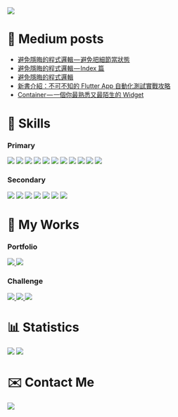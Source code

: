 <img src="https://hits.seeyoufarm.com/api/count/incr/badge.svg?url=https%3A%2F%2Fgithub.com%2Feasylive19891212%2Fhit-counter" />

# 📝 Medium posts
<!-- BLOG-POST-LIST:START -->
- [避免隱晦的程式邏輯 — 避免把細節當狀態](https://medium.com/%E4%BF%9D%E7%BE%85%E7%9A%84-flutter-%E9%96%8B%E7%99%BC%E6%8A%80%E5%B7%A7/%E9%81%BF%E5%85%8D%E9%9A%B1%E6%99%A6%E7%9A%84%E7%A8%8B%E5%BC%8F%E9%82%8F%E8%BC%AF-%E9%81%BF%E5%85%8D%E6%8A%8A%E7%B4%B0%E7%AF%80%E7%95%B6%E7%8B%80%E6%85%8B-be6848cbb2cc?source=rss-e16ddedcd5d2------2)
- [避免隱晦的程式邏輯 — Index 篇](https://medium.com/%E4%BF%9D%E7%BE%85%E7%9A%84-flutter-%E9%96%8B%E7%99%BC%E6%8A%80%E5%B7%A7/%E9%81%BF%E5%85%8D%E9%9A%B1%E6%99%A6%E7%9A%84%E7%A8%8B%E5%BC%8F%E9%82%8F%E8%BC%AF-index-cbec1d6308e7?source=rss-e16ddedcd5d2------2)
- [避免隱晦的程式邏輯](https://medium.com/%E4%BF%9D%E7%BE%85%E7%9A%84-flutter-%E9%96%8B%E7%99%BC%E6%8A%80%E5%B7%A7/%E9%81%BF%E5%85%8D%E9%9A%B1%E6%99%A6%E7%9A%84%E7%A8%8B%E5%BC%8F%E9%82%8F%E8%BC%AF-8f267a7267e4?source=rss-e16ddedcd5d2------2)
- [新書介紹：不可不知的 Flutter App 自動化測試實戰攻略](https://medium.com/%E4%BF%9D%E7%BE%85%E7%9A%84-flutter-%E9%96%8B%E7%99%BC%E6%8A%80%E5%B7%A7/%E4%B8%8D%E5%8F%AF%E4%B8%8D%E7%9F%A5%E7%9A%84-flutter-app-%E8%87%AA%E5%8B%95%E5%8C%96%E6%B8%AC%E8%A9%A6%E5%AF%A6%E6%88%B0%E6%94%BB%E7%95%A5-8f6678665a9c?source=rss-e16ddedcd5d2------2)
- [Container — 一個你最熟悉又最陌生的 Widget](https://medium.com/%E4%BF%9D%E7%BE%85%E7%9A%84-flutter-%E9%96%8B%E7%99%BC%E6%8A%80%E5%B7%A7/container-%E4%B8%80%E5%80%8B%E4%BD%A0%E6%9C%80%E7%86%9F%E6%82%89%E5%8F%88%E6%9C%80%E9%99%8C%E7%94%9F%E7%9A%84-widget-4d7a79ee79e6?source=rss-e16ddedcd5d2------2)
<!-- BLOG-POST-LIST:END -->

# 🔧 Skills
### Primary
<p floa="left">
    <img src="https://img.shields.io/badge/Flutter-02569B?style=for-the-badge&logo=flutter&logoColor=white" />
    <img src="https://img.shields.io/badge/Dart-0175C2?style=for-the-badge&logo=dart&logoColor=white" />
    <img src="https://img.shields.io/badge/Notion-000000?style=for-the-badge&logo=notion&logoColor=white" />
    <img src="https://img.shields.io/badge/Miro-F7C922?style=for-the-badge&logo=Miro&logoColor=050036" />
    <img src="https://img.shields.io/badge/Obsidian-483699?style=for-the-badge&logo=Obsidian&logoColor=white" />
    <img src="https://img.shields.io/badge/mac%20os-000000?style=for-the-badge&logo=apple&logoColor=white" />
    <img src="https://img.shields.io/badge/GitHub-100000?style=for-the-badge&logo=github&logoColor=white" />
    <img src="https://img.shields.io/badge/GIT-E44C30?style=for-the-badge&logo=git&logoColor=white" />
    <img src="https://img.shields.io/badge/VIM-%2311AB00.svg?&style=for-the-badge&logo=vim&logoColor=white" />
    <img src="https://img.shields.io/badge/IntelliJ_IDEA-000000.svg?style=for-the-badge&logo=intellij-idea&logoColor=white" />
    <img src="https://img.shields.io/badge/firebase-ffca28?style=for-the-badge&logo=firebase&logoColor=black" />
</p>

### Secondary
<p floa="left">
    <img src="https://img.shields.io/badge/Python-FFD43B?style=for-the-badge&logo=python&logoColor=blue" />
    <img src="https://img.shields.io/badge/C%23-239120?style=for-the-badge&logo=c-sharp&logoColor=white" />
    <img src="https://img.shields.io/badge/Rider-000000?style=for-the-badge&logo=Rider&logoColor=white" />
    <img src="https://img.shields.io/badge/Docker-2CA5E0?style=for-the-badge&logo=docker&logoColor=white" />
    <img src="https://img.shields.io/badge/.NET-512BD4?style=for-the-badge&logo=dotnet&logoColor=white" />
    <img src="https://img.shields.io/badge/Java-%23ED8B00.svg?style=for-the-badge&logo=openjdk&logoColor=white" />
    <img src="https://img.shields.io/badge/Spring%20Boot-6DB33F?style=for-the-badge&logo=springboot&logoColor=fff" />
</p>


# 🔧 My Works
### Portfolio
<p floa="left">
<a href="https://play.google.com/store/apps/developer?id=Paul+Wu">
    <img src="https://img.shields.io/badge/Google_Play-414141?style=for-the-badge&logo=google-play&logoColor=white" />
</a>
<a href="https://easylive1989.github.io./">
    <img src="https://img.shields.io/badge/Portfolio-%23000000.svg?style=for-the-badge&logo=firefox&logoColor=#FF7139" />
</a>
</p>

### Challenge
<p floa="left">
<a href="https://ithelp.ithome.com.tw/users/20129825/ironman/3440">
    <img src="https://img.shields.io/badge/%E5%AE%8C%E8%B3%BD-12th%20iThome%20%E9%90%B5%E4%BA%BA%E8%B3%BD-2485c2" />
</a>
<a href="https://ithelp.ithome.com.tw/users/20129825/ironman/4992">
    <img src="https://img.shields.io/badge/%E4%BD%B3%E4%BD%9C-2022%20iThome%20%E9%90%B5%E4%BA%BA%E8%B3%BD-2485c2" />
</a>
<a href="https://ithelp.ithome.com.tw/users/20129825/ironman/5974">
    <img src="https://img.shields.io/badge/%E4%BD%B3%E4%BD%9C-2023%20iThome%20%E9%90%B5%E4%BA%BA%E8%B3%BD-2485c2" />
</a>
</p>

# 📊 Statistics
<p floa="left">
    <img src="https://github-readme-stats.vercel.app/api/top-langs/?username=easylive1989" />
    <img src="https://github-readme-stats.vercel.app/api?username=easylive1989" />
</p>

# ✉️ Contact Me

<p floa="left">
<a href="https://www.linkedin.com/in/paul-wu-810280135/">
    <img src="https://img.shields.io/badge/LinkedIn-0077B5?style=for-the-badge&logo=linkedin&logoColor=white" />
</a>
</p>

